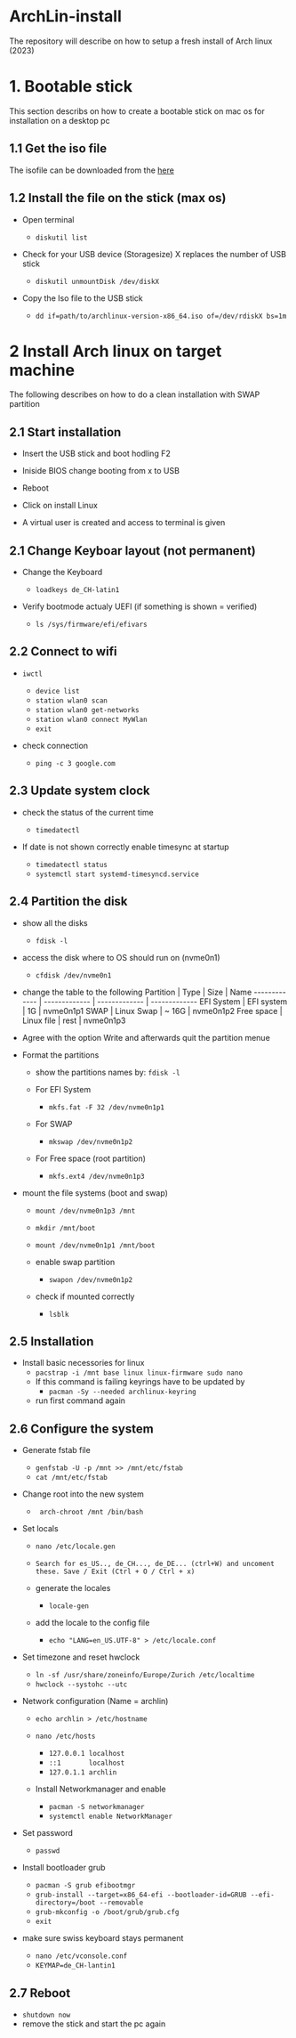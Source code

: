 # ArchLin-install
The repository will describe on how to setup a fresh install of Arch linux (2023)

# 1. Bootable stick
This section describs on how to create a bootable stick on mac os for installation on a desktop pc

## 1.1 Get the iso file
The isofile can be downloaded from the [here](https://archlinux.org/download/ "here title")

## 1.2 Install the file on the stick (max os)
- Open terminal
  - ```diskutil list```

- Check for your USB device (Storagesize) X replaces the number of USB stick
  - ``` diskutil unmountDisk /dev/diskX ```

- Copy the Iso file to the USB stick
  - ``` dd if=path/to/archlinux-version-x86_64.iso of=/dev/rdiskX bs=1m ``` 

# 2 Install Arch linux on target machine
The following describes on how to do a clean installation with SWAP partition

## 2.1 Start installation
- Insert the USB stick and boot hodling F2

- Iniside BIOS change booting from x to USB

- Reboot

- Click on install Linux

- A virtual user is created and access to terminal is given

## 2.1 Change Keyboar layout (not permanent)
- Change the Keyboard
  - ``` loadkeys de_CH-latin1 ```

- Verify bootmode actualy UEFI (if something is shown = verified)
  - ``` ls /sys/firmware/efi/efivars ```

## 2.2 Connect to wifi
- ``` iwctl ```
  - ``` device list ```
  - ``` station wlan0 scan ```
  - ``` station wlan0 get-networks ```
  - ``` station wlan0 connect MyWlan ```
  - ``` exit ```

- check connection
  - ``` ping -c 3 google.com ```

## 2.3 Update system clock
- check the status of the current time
  - ``` timedatectl ```
  
- If date is not shown correctly enable timesync at startup
  - ``` timedatectl status ```
  - ``` systemctl start systemd-timesyncd.service ```


## 2.4 Partition the disk
- show all the disks
  - ``` fdisk -l ```

- access the disk where to OS should run on (nvme0n1)
  - ``` cfdisk /dev/nvme0n1 ```

- change the table to the following 
    Partition     | Type          | Size          | Name
    ------------- | ------------- | ------------- | -------------
    EFI System    | EFI system    | 1G            | nvme0n1p1
    SWAP          | Linux Swap    | ~ 16G         | nvme0n1p2
    Free space    | Linux file    | rest          | nvme0n1p3

- Agree with the option Write and afterwards quit the partition menue

- Format the partitions
  - show the partitions names by:
    ``` fdisk -l ```
  
  - For EFI System
    - ``` mkfs.fat -F 32 /dev/nvme0n1p1 ```

  - For SWAP
    - ``` mkswap /dev/nvme0n1p2 ```
    
  - For Free space (root partition)
    - ``` mkfs.ext4 /dev/nvme0n1p3 ```

- mount the file systems (boot and swap)
  - ``` mount /dev/nvme0n1p3 /mnt ```
  - ``` mkdir /mnt/boot ```
  - ``` mount /dev/nvme0n1p1 /mnt/boot ```

  - enable swap partition
    - ``` swapon /dev/nvme0n1p2 ```
  
  - check if mounted correctly
    - ``` lsblk ```

## 2.5 Installation
- Install basic necessories for linux
  - ``` pacstrap -i /mnt base linux linux-firmware sudo nano ```
  - If this command is failing keyrings have to be updated by
    - ``` pacman -Sy --needed archlinux-keyring ```
  - run first command again

## 2.6 Configure the system
- Generate fstab file
  - ``` genfstab -U -p /mnt >> /mnt/etc/fstab ```
  - ``` cat /mnt/etc/fstab ```

- Change root into the new system
  - ```  arch-chroot /mnt /bin/bash ```

- Set locals
  - ``` nano /etc/locale.gen ```
  - ``` Search for es_US.., de_CH..., de_DE... (ctrl+W) and uncoment these. Save / Exit (Ctrl + O / Ctrl + x) ```
  
  - generate the locales
    - ``` locale-gen ```
    
  - add the locale to the config file
    - ``` echo "LANG=en_US.UTF-8" > /etc/locale.conf ```
    
- Set timezone and reset hwclock
  - ``` ln -sf /usr/share/zoneinfo/Europe/Zurich /etc/localtime ```
  - ``` hwclock --systohc --utc ```

- Network configuration (Name = archlin)
  - ``` echo archlin > /etc/hostname ```
  - ``` nano /etc/hosts ```
    - ``` 127.0.0.1 localhost ```
    - ``` ::1       localhost ```
    - ``` 127.0.1.1 archlin ```
  
  - Install Networkmanager and enable
    - ``` pacman -S networkmanager ```
    - ``` systemctl enable NetworkManager ```
 
- Set password
  - ``` passwd ```

- Install bootloader grub
  - ``` pacman -S grub efibootmgr ```
  - ``` grub-install --target=x86_64-efi --bootloader-id=GRUB --efi-directory=/boot --removable ```
  - ``` grub-mkconfig -o /boot/grub/grub.cfg ```
  - ``` exit ```
 
- make sure swiss keyboard stays permanent
  - ``` nano /etc/vconsole.conf ```
  - ``` KEYMAP=de_CH-lantin1 ```

## 2.7 Reboot
- ``` shutdown now ```
- remove the stick and start the pc again

  
